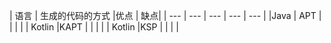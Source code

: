 












 
| 语言 | 生成的代码的方式 |优点 | 缺点|
| --- | --- | --- | --- | --- |
|Java  |  APT  |   |      |     |
| Kotlin |KAPT |   |      |     |
| Kotlin |KSP  |   |      |     |







